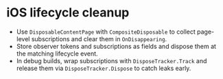 # iOS lifecycle cleanup

- Use `DisposableContentPage` with `CompositeDisposable` to collect page-level subscriptions and clear them in `OnDisappearing`.
- Store observer tokens and subscriptions as fields and dispose them at the matching lifecycle event.
- In debug builds, wrap subscriptions with `DisposeTracker.Track` and release them via `DisposeTracker.Dispose` to catch leaks early.
